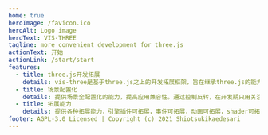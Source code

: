 ```yaml
---
home: true
heroImage: /favicon.ico
heroAlt: Logo image
heroText: VIS-THREE
tagline: more convenient development for three.js
actionText: 开始
actionLink: /start/start
features:
  - title: three.js开发拓展
    details: vis-three是基于three.js之上的开发拓展框架，旨在继承three.js的能力，优化其中的细节与统一场景应用开发流程。
  - title: 场景配置化
    details: 提供场景全配置化的能力，提高应用兼容性。通过控制反转，在开发期只用关注配置，无需过分关注three底层逻辑，配置与three原生进行开发隔离，保证three.js的渲染性能。
  - title: 拓展能力
    details: 提供各种拓展能力，引擎插件可拓展，事件可拓展，动画可拓展，shader可拓展等等，满足大部分自定义需求。
footer: AGPL-3.0 Licensed | Copyright (c) 2021 Shiotsukikaedesari
---
```

